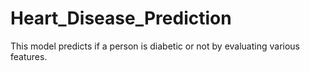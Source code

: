 # Heart_Disease_Prediction
This model predicts if a person is diabetic or not by evaluating various features.
